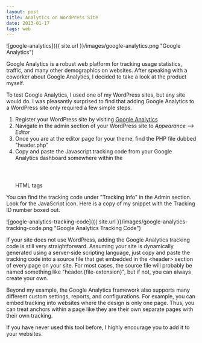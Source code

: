 ```yaml
---
layout: post
title: Analytics on WordPress Site
date: 2013-01-17 
tags: web
---
```


![google-analytics]({{ site.url }}/images/google-analytics.png "Google Analytics")

Google Analytics is a robust web platform for tracking usage statistics, traffic, and many other demographics on websites. After speaking with a coworker about Google Analytics, I decided to take a look at the product myself.

To test Google Analytics, I used one of my WordPress sites, but any site would do. I was pleasantly surprised to find that adding Google Analytics to a WordPress site only required a few simple steps.

1. Register your WordPress site by visiting [Google Analytics](http://www.google.com/analytics)
2. Navigate in the admin section of your WordPress site to *Appearance --> Editor*
3. Once you are at the editor page for your theme, find the PHP file dubbed "header.php"
4. Copy and paste the Javascript tracking code from your Google Analytics dashboard somewhere within the <header> </header> HTML tags

You can find the tracking code under "Tracking Info" in the Admin section. Look for the JavaScript icon. Here is a copy of my snippet with the Tracking ID number boxed out.

![google-analytics-tracking-code]({{ site.url }}/images/google-analytics-tracking-code.png "Google Analytics Tracking Code")

If your site does not use WordPress, adding the Google Analytics tracking code is still very straightforward. Assuming your site is dynamically generated using a server-side scripting language, just copy and paste the tracking code into a source file that get embedded in the &lt;header&gt; section of every page on your site. For most cases, the source file will probably be named something like "header.{file-extension}", but if not, you can always create your own.

Beyond my example, the Google Analytics framework also supports many different custom settings, reports, and configurations. For example, you can embed tracking into websites where the design is only one page. Thus, you can treat anchors within a page like they are their own separate pages with their own tracking.

If you have never used this tool before, I highly encourage you to add it to your websites.